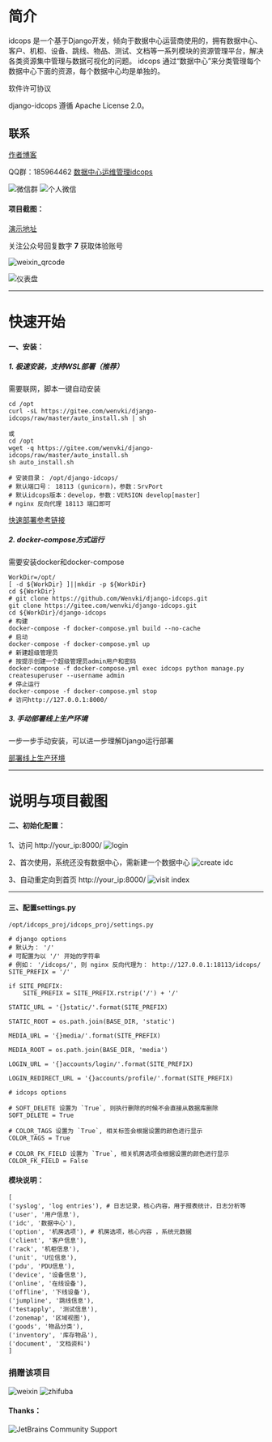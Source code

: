 # 简介

idcops 是一个基于Django开发，倾向于数据中心运营商使用的，拥有数据中心、客户、机柜、设备、跳线、物品、测试、文档等一系列模块的资源管理平台，解决各类资源集中管理与数据可视化的问题。
idcops 通过“数据中心”来分类管理每个数据中心下面的资源，每个数据中心均是单独的。

软件许可协议

django-idcops 遵循 Apache License 2.0。

## 联系

[作者博客](https://www.iloxp.com)

QQ群：185964462
[数据中心运维管理idcops](https://jq.qq.com/?_wv=1027&k=5SVIbPP)


![微信群](https://raw.githubusercontent.com/Wenvki/django-idcops/master/screenshots/wxq_qr.jpg)
![个人微信](https://raw.githubusercontent.com/Wenvki/django-idcops/master/screenshots/qrcode_for_me.jpg)


#### 项目截图：

[演示地址](http://idcops.iloxp.com/)

关注公众号回复数字 **7** 获取体验账号

![weixin_qrcode](https://raw.githubusercontent.com/Wenvki/django-idcops/master/screenshots/qrcode_for_weixin.jpg)


![仪表盘](https://raw.githubusercontent.com/Wenvki/django-idcops/master/screenshots/2018-12-25_173535.jpg)


---

# 快速开始

#### 一、安装：

##### **1. 极速安装，支持WSL部署（推荐）**

需要联网，脚本一键自动安装

```
cd /opt
curl -sL https://gitee.com/wenvki/django-idcops/raw/master/auto_install.sh | sh

或
cd /opt
wget -q https://gitee.com/wenvki/django-idcops/raw/master/auto_install.sh
sh auto_install.sh

# 安装目录： /opt/django-idcops/ 
# 默认端口号： 18113 (gunicorn)，参数：SrvPort
# 默认idcops版本：develop，参数：VERSION develop[master]
# nginx 反向代理 18113 端口即可
```
[快速部署参考链接](https://mp.weixin.qq.com/s/fOcdTfr6274_Erh3fOftQw)


##### **2. docker-compose方式运行**

需要安装docker和docker-compose

```
WorkDir=/opt/
[ -d ${WorkDir} ]||mkdir -p ${WorkDir}
cd ${WorkDir}
# git clone https://github.com/Wenvki/django-idcops.git
git clone https://gitee.com/wenvki/django-idcops.git
cd ${WorkDir}/django-idcops
# 构建
docker-compose -f docker-compose.yml build --no-cache
# 启动
docker-compose -f docker-compose.yml up
# 新建超级管理员
# 按提示创建一个超级管理员admin用户和密码
docker-compose -f docker-compose.yml exec idcops python manage.py createsuperuser --username admin
# 停止运行
docker-compose -f docker-compose.yml stop
# 访问http://127.0.0.1:8000/
```

##### **3. 手动部署线上生产环境**

一步一步手动安装，可以进一步理解Django运行部署

[部署线上生产环境](https://www.iloxp.com/archive/2390/)


---

# 说明与项目截图

#### 二、初始化配置：

1、访问 http://your_ip:8000/
![login](https://raw.githubusercontent.com/Wenvki/django-idcops/master/screenshots/0001.png)


2、首次使用，系统还没有数据中心，需新建一个数据中心
![create idc](https://raw.githubusercontent.com/Wenvki/django-idcops/master/screenshots/0002.png)


3、自动重定向到首页 http://your_ip:8000/
![visit index](https://raw.githubusercontent.com/Wenvki/django-idcops/master/screenshots/0003.png)


---

#### 三、配置settings.py

`/opt/idcops_proj/idcops_proj/settings.py`


```
# django options
# 默认为： '/'
# 可配置为以 '/' 开始的字符串
# 例如： '/idcops/', 则 nginx 反向代理为： http://127.0.0.1:18113/idcops/
SITE_PREFIX = '/'

if SITE_PREFIX:
    SITE_PREFIX = SITE_PREFIX.rstrip('/') + '/'

STATIC_URL = '{}static/'.format(SITE_PREFIX)

STATIC_ROOT = os.path.join(BASE_DIR, 'static')

MEDIA_URL = '{}media/'.format(SITE_PREFIX)

MEDIA_ROOT = os.path.join(BASE_DIR, 'media')

LOGIN_URL = '{}accounts/login/'.format(SITE_PREFIX)

LOGIN_REDIRECT_URL = '{}accounts/profile/'.format(SITE_PREFIX)

# idcops options

# SOFT_DELETE 设置为 `True`, 则执行删除的时候不会直接从数据库删除
SOFT_DELETE = True

# COLOR_TAGS 设置为 `True`, 相关标签会根据设置的颜色进行显示
COLOR_TAGS = True

# COLOR_FK_FIELD 设置为 `True`, 相关机房选项会根据设置的颜色进行显示
COLOR_FK_FIELD = False

```


#### 模块说明：

```
[
('syslog', 'log entries'), # 日志记录，核心内容，用于报表统计，日志分析等
('user', '用户信息'),
('idc', '数据中心'),  
('option', '机房选项'), # 机房选项，核心内容 ，系统元数据
('client', '客户信息'),
('rack', '机柜信息'),
('unit', 'U位信息'),
('pdu', 'PDU信息'),
('device', '设备信息'),
('online', '在线设备'),
('offline', '下线设备'),
('jumpline', '跳线信息'),
('testapply', '测试信息'),
('zonemap', '区域视图'),
('goods', '物品分类'),
('inventory', '库存物品'),
('document', '文档资料')
]
```


### 捐赠该项目

![weixin](https://raw.githubusercontent.com/Wenvki/django-idcops/master/screenshots/wx_qr.jpg)
![zhifuba](https://raw.githubusercontent.com/Wenvki/django-idcops/master/screenshots/zfb_qr.jpg)


#### Thanks：

![JetBrains Community Support](https://raw.githubusercontent.com/Wenvki/django-idcops/master/screenshots/jetbrains.svg)
